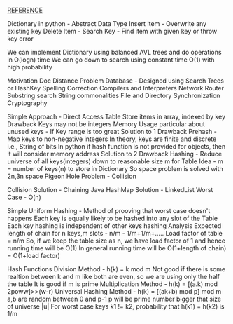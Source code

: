 [REFERENCE](https://www.youtube.com/watch?v=0M_kIqhwbFo&list=PLUl4u3cNGP61Oq3tWYp6V_F-5jb5L2iHb&index=8)

Dictionary in python - Abstract Data Type
Insert Item - Overwrite any existing key
Delete Item - 
Search Key - Find item with given key or throw key error

We can implement Dictionary using balanced AVL trees and do operations in O(logn) time
We can go down to search using constant time O(1) with high probability

Motivation
Doc Distance Problem
Database - Designed using Search Trees or HashKey
Spelling Correction
Compilers and Interpreters
Network Router
Substring search
String commonalities
File and Directory Synchronization
Cryptography

Simple Approach - Direct Access Table
Store items in array, indexed by key
Drawback
Keys may not be integers
Memory Usage particular about unused keys - If Key range is too great
Solution to 1 Drawback
Prehash - Map keys to non-negative integers
In theory, keys are finite and discrete i.e., String of bits
In python if hash function is not provided for objects, then it will consider memory address
Solution to 2 Drawback 
Hashing - Reduce universe of all keys(integers) down to reasonable size m for Table
Idea - m = number of keys(n) to store in Dictionary
So space problem is solved with 2n,3n space
Pigeon Hole Problem - Collision

Collision Solution - Chaining
Java HashMap Solution - LinkedList
Worst Case - O(n)

Simple Uniform Hashing - Method of prooving that worst case doesn't happens
Each key is equally likely to be hashed into any slot of the Table
Each key hashing is independent of other keys hashing
Analysis
Expected length of chain for n keys,m slots - n/m - 1/m+1/m+.....
Load factor of table = n/m
So, if we keep the table size as n, we have load factor of 1 and hence running time will be O(1)
In general running time will be O(1+length of chain) = O(1+load factor)

Hash Functions
Division Method - h(k) = k mod m
Not good if there is some realtion between k and m like both are even, so we are using only the half the table
It is good if m is prime
Multiplication Method - h(k) = [(a.k) mod 2poww]>>(w-r)
Universal Hashing Method - h(k) = [(ak+b) mod p] mod m
a,b are random between 0 and p-1
p will be prime number bigger that size of universe |u|
For worst case keys k1 != k2, probability that h(k1) = h(k2) is 1/m



